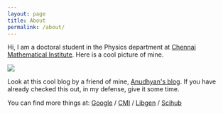 ```yaml
---
layout: page
title: About
permalink: /about/
---
```


Hi, I am a doctoral student in the Physics department at [Chennai Mathematical Institute](https://www.cmi.ac.in/). Here is a cool picture of mine.

<img src="/pictures/profile.jpg">

Look at this cool blog by a friend of mine, [Anudhyan's blog](http://www.boral.co.uk/). If you have already checked this out, in my defense, give it some time. 

You can find more things at:
[Google][search] /
[CMI](https://www.cmi.ac.in) / [Libgen](http://libgen.io) / [Scihub](https://sci-hub.tw/)

[search]: https://www.google.com
